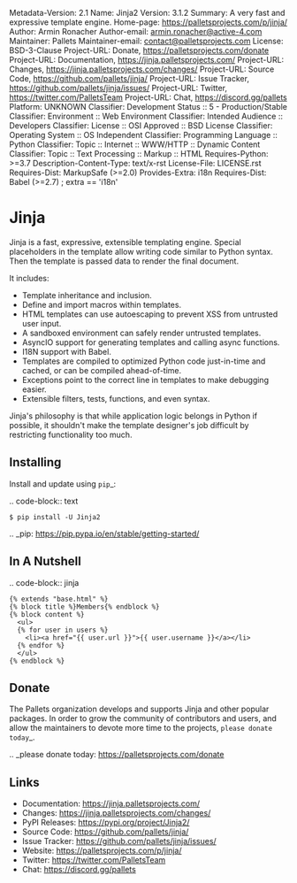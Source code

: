Metadata-Version: 2.1
Name: Jinja2
Version: 3.1.2
Summary: A very fast and expressive template engine.
Home-page: https://palletsprojects.com/p/jinja/
Author: Armin Ronacher
Author-email: armin.ronacher@active-4.com
Maintainer: Pallets
Maintainer-email: contact@palletsprojects.com
License: BSD-3-Clause
Project-URL: Donate, https://palletsprojects.com/donate
Project-URL: Documentation, https://jinja.palletsprojects.com/
Project-URL: Changes, https://jinja.palletsprojects.com/changes/
Project-URL: Source Code, https://github.com/pallets/jinja/
Project-URL: Issue Tracker, https://github.com/pallets/jinja/issues/
Project-URL: Twitter, https://twitter.com/PalletsTeam
Project-URL: Chat, https://discord.gg/pallets
Platform: UNKNOWN
Classifier: Development Status :: 5 - Production/Stable
Classifier: Environment :: Web Environment
Classifier: Intended Audience :: Developers
Classifier: License :: OSI Approved :: BSD License
Classifier: Operating System :: OS Independent
Classifier: Programming Language :: Python
Classifier: Topic :: Internet :: WWW/HTTP :: Dynamic Content
Classifier: Topic :: Text Processing :: Markup :: HTML
Requires-Python: >=3.7
Description-Content-Type: text/x-rst
License-File: LICENSE.rst
Requires-Dist: MarkupSafe (>=2.0)
Provides-Extra: i18n
Requires-Dist: Babel (>=2.7) ; extra == 'i18n'

Jinja
=====

Jinja is a fast, expressive, extensible templating engine. Special
placeholders in the template allow writing code similar to Python
syntax. Then the template is passed data to render the final document.

It includes:

-   Template inheritance and inclusion.
-   Define and import macros within templates.
-   HTML templates can use autoescaping to prevent XSS from untrusted
    user input.
-   A sandboxed environment can safely render untrusted templates.
-   AsyncIO support for generating templates and calling async
    functions.
-   I18N support with Babel.
-   Templates are compiled to optimized Python code just-in-time and
    cached, or can be compiled ahead-of-time.
-   Exceptions point to the correct line in templates to make debugging
    easier.
-   Extensible filters, tests, functions, and even syntax.

Jinja's philosophy is that while application logic belongs in Python if
possible, it shouldn't make the template designer's job difficult by
restricting functionality too much.


Installing
----------

Install and update using `pip`_:

.. code-block:: text

    $ pip install -U Jinja2

.. _pip: https://pip.pypa.io/en/stable/getting-started/


In A Nutshell
-------------

.. code-block:: jinja

    {% extends "base.html" %}
    {% block title %}Members{% endblock %}
    {% block content %}
      <ul>
      {% for user in users %}
        <li><a href="{{ user.url }}">{{ user.username }}</a></li>
      {% endfor %}
      </ul>
    {% endblock %}


Donate
------

The Pallets organization develops and supports Jinja and other popular
packages. In order to grow the community of contributors and users, and
allow the maintainers to devote more time to the projects, `please
donate today`_.

.. _please donate today: https://palletsprojects.com/donate


Links
-----

-   Documentation: https://jinja.palletsprojects.com/
-   Changes: https://jinja.palletsprojects.com/changes/
-   PyPI Releases: https://pypi.org/project/Jinja2/
-   Source Code: https://github.com/pallets/jinja/
-   Issue Tracker: https://github.com/pallets/jinja/issues/
-   Website: https://palletsprojects.com/p/jinja/
-   Twitter: https://twitter.com/PalletsTeam
-   Chat: https://discord.gg/pallets

